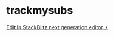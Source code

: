 # trackmysubs

[Edit in StackBlitz next generation editor ⚡️](https://stackblitz.com/~/github.com/sreekar-code/trackmysubs)
